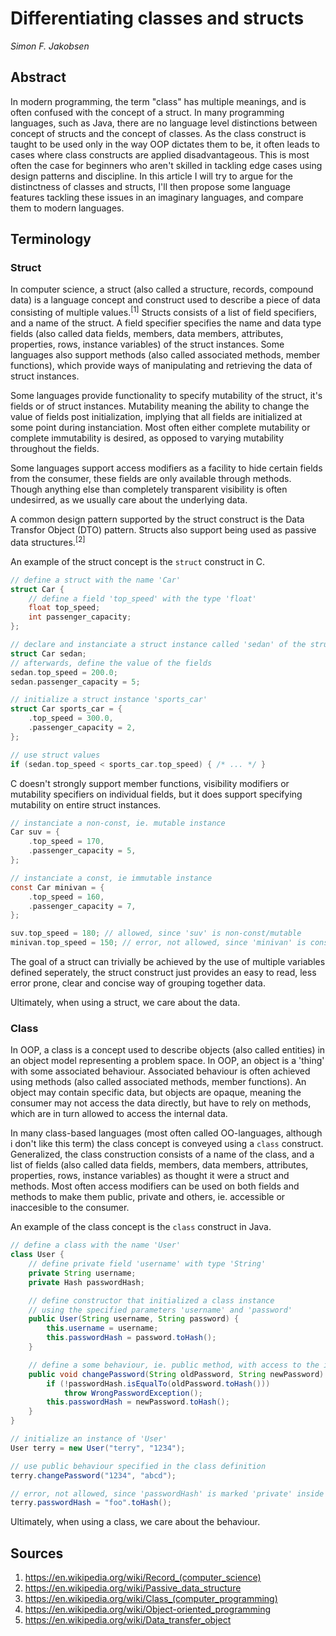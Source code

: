 
# Differentiating classes and structs

_Simon F. Jakobsen_

## Abstract

In modern programming, the term "class" has multiple meanings, and is often confused with the concept of a struct.
In many programming languages, such as Java, there are no language level distinctions between concept of structs and the concept of classes.
As the class construct is taught to be used only in the way OOP dictates them to be,
it often leads to cases where class constructs are applied disadvantageous.
This is most often the case for beginners who aren't skilled in tackling edge cases using design patterns and discipline.
In this article I will try to argue for the distinctness of classes and structs,
I'll then propose some language features tackling these issues in an imaginary languages,
and compare them to modern languages.

## Terminology

### Struct

In computer science, a struct (also called a structure, records, compound data) is a language concept and construct used to describe a piece of data consisting of multiple values.<sup>[1]</sup>
Structs consists of a list of field specifiers, and a name of the struct.
A field specifier specifies the name and data type fields (also called data fields, members, data members, attributes, properties, rows, instance variables) of the struct instances.
Some languages also support methods (also called associated methods, member functions), which provide ways of manipulating and retrieving the data of struct instances.

Some languages provide functionality to specify mutability of the struct, it's fields or of struct instances.
Mutability meaning the ability to change the value of fields post initialization, implying that all fields are initialized at some point during instanciation.
Most often either complete mutability or complete immutability is desired, as opposed to varying mutability throughout the fields.

Some languages support access modifiers as a facility to hide certain fields from the consumer, these fields are only available through methods.
Though anything else than completely transparent visibility is often undesirred, as we usually care about the underlying data.

A common design pattern supported by the struct construct is the Data Transfor Object (DTO) pattern.
Structs also support being used as passive data structures.<sup>[2]</sup>

An example of the struct concept is the `struct` construct in C.

```c
// define a struct with the name 'Car'
struct Car {
    // define a field 'top_speed' with the type 'float'
    float top_speed;
    int passenger_capacity;
};

// declare and instanciate a struct instance called 'sedan' of the struct 'Car'
struct Car sedan;
// afterwards, define the value of the fields
sedan.top_speed = 200.0;
sedan.passenger_capacity = 5;

// initialize a struct instance 'sports_car'
struct Car sports_car = {
    .top_speed = 300.0,
    .passenger_capacity = 2,
};

// use struct values
if (sedan.top_speed < sports_car.top_speed) { /* ... */ }
```

C doesn't strongly support member functions, visibility modifiers or mutability specifiers on individual fields, but it does support specifying mutability on entire struct instances. 

```c
// instanciate a non-const, ie. mutable instance
Car suv = {
    .top_speed = 170,
    .passenger_capacity = 5,
};

// instanciate a const, ie immutable instance
const Car minivan = {
    .top_speed = 160,
    .passenger_capacity = 7,
};

suv.top_speed = 180; // allowed, since 'suv' is non-const/mutable
minivan.top_speed = 150; // error, not allowed, since 'minivan' is const/immutable
```

The goal of a struct can trivially be achieved by the use of multiple variables defined seperately, the struct construct just provides an easy to read, less error prone, clear and concise way of grouping together data.

Ultimately, when using a struct, we care about the data.

### Class

In OOP, a class is a concept used to describe objects (also called entities) in  an object model representing a problem space. 
In OOP, an object is a 'thing' with some associated behaviour. Associated behaviour is often achieved using methods (also called associated methods, member functions).
An object may contain specific data, but objects are opaque, meaning the consumer may not access the data directly, but have to rely on methods, which are in turn allowed to access the internal data.

In many class-based languages (most often called OO-languages, although i don't like this term) the class concept is conveyed using a `class` construct.
Generalized, the class construction consists of a name of the class, and a list of fields (also called data fields, members, data members, attributes, properties, rows, instance variables) as thought it were a struct and methods.
Most often access modifiers can be used on both fields and methods to make them public, private and others, ie. accessible or inaccesible to the consumer.

An example of the class concept is the `class` construct in Java.

```java
// define a class with the name 'User'
class User {
    // define private field 'username' with type 'String'
    private String username;
    private Hash passwordHash;

    // define constructor that initialized a class instance
    // using the specified parameters 'username' and 'password'
    public User(String username, String password) {
        this.username = username;
        this.passwordHash = password.toHash();
    }

    // define a some behaviour, ie. public method, with access to the internal fields
    public void changePassword(String oldPassword, String newPassword) throws AuthException {
        if (!passwordHash.isEqualTo(oldPassword.toHash()))
            throw WrongPasswordException();
        this.passwordHash = newPassword.toHash();
    }
}

// initialize an instance of 'User'
User terry = new User("terry", "1234");

// use public behaviour specified in the class definition
terry.changePassword("1234", "abcd");

// error, not allowed, since 'passwordHash' is marked 'private' inside the class definition
terry.passwordHash = "foo".toHash();
```

Ultimately, when using a class, we care about the behaviour.


## Sources

1. https://en.wikipedia.org/wiki/Record_(computer_science)
2. https://en.wikipedia.org/wiki/Passive_data_structure
3. https://en.wikipedia.org/wiki/Class_(computer_programming)
4. https://en.wikipedia.org/wiki/Object-oriented_programming
5. https://en.wikipedia.org/wiki/Data_transfer_object

